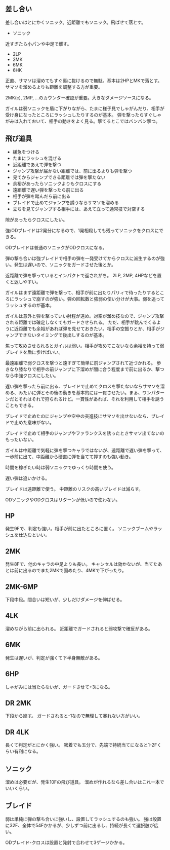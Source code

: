 ## 差し合い

差し合いはとにかくソニック。近距離でもソニック。飛ばせて落とす。

- ソニック

近すぎたら小パンや中足で離す。

- 2LP
- 2MK
- 6MK
- 6HK

正直、サマソは溜めてもすぐ裏に抜けるので無駄。基本は2HPとMKで落とす。
サマソを溜めるよりも距離を調整する方が重要。

2MK(c), 2MP, ...のカウンター確認が重要。大きなダメージソースになる。

ガイルは弱ソニックを盾に下がりながら、たまに様子見でしゃがんだり、相手が受け身になったところにラッシュしたりするのが基本。
弾を撃ったらすぐしゃがみは入れておいて、相手の動きをよく見る。撃てるとこではバンバン撃つ。

## 飛び道具

- 緩急をつける
- たまにラッシュを混ぜる
- 近距離であえて弾を撃つ
- ジャンプ攻撃が届かない距離では、前に出るよりも弾を撃つ
- 見てからジャンプできる距離では弾を撃たない
- 余裕があったらソニックよりもクロスにする
- 遠距離で遅い弾を撃ったら前に出る
- 相手が弾を踏んだら前に出る
- ブレイドで止めてジャンプを誘うならサマソを溜める
- 立ちを見てジャンプする相手には、あえて立って通常技で対空する

隙があったらクロスにしたい。

強/ODブレイドは2発分になるので、1発相殺しても残ってソニックをクロスにできる。

ODブレイドは普通のソニックがODクロスになる。

弾の撃ち合いは強ブレイドで相手の弾を一発受けてからクロスに派生するのが強い。発生は遅いので、ソニックをガードさせた後とか。

近距離で弾を撃っているとインパクトで返されがち。
2LP, 2MP, 4HPなどを置くと返しやすい。

ガイルはまず遠距離で弾を撃って、相手が前に出たりパリィで待ったりするところにラッシュで崩すのが強い。弾の回転数と強弱の使い分けが大事。弱を追ってラッシュするのが基本。

ガイルは意外と弾を撃っていい射程が遠め。対空が溜め技なので、ジャンプ攻撃される距離では確定しなくてもガードさせられる。
ただ、相手が跳んでくるように近距離でも余裕があれば弾を見せておきたい。相手の空振りとか、相手がジャンプできないタイミングで後出しするのが基本。

焦って攻めさせられるとガイルは弱い。相手が攻めてこないなら余裕を持って弱ブレイドを盾に歩けばいい。

最遠距離で弱クロスを撃つと遠すぎて簡単に前ジャンプされて近づかれる。
歩きなり膝なりで相手の前ジャンプに下溜めが間に合う程度まで前に出るか、撃つなら中強クロスにしたい。

遅い弾を撃ったら前に出る、ブレイドで止めてクロスを撃たないならサマソを溜める、みたいに弾とその後の動きを基本的には一貫させたい。まぁ、ワンパターンだとそれはそれで狩られるけど。一貫性があれば、それを利用して相手を誘うこともできる。

ブレイドで止めたのにジャンプや空中の突進技にサマソを出せないなら、ブレイドで止めた意味がない。

ブレイドで止めて相手のジャンプやファランクスを誘ったときサマソ出てないのもったいない。

ガイルは中距離で気軽に弾を撃つキャラではないが、遠距離で遅い弾を撃って、一歩前に出て、中距離から硬直に弾を当てて押すのも強い動き。

時間を稼ぎたい時は弱ソニックでゆっくり時間を使う。

遅い弾は追いかける。

ブレイドは遠距離で使う。
中距離のリスクの高いブレイドは減らす。

ODソニックやODクロスはリターンが低いので使わない。

## HP

発生9Fで、判定も強い。相手が前に出たところに置く。
ソニックブームやラッシュを仕込むといい。

## 2MK

発生8Fで、他のキャラの中足よりも長い。
キャンセルは効かないが、当てたあとは前に出るのでまた2MKで固めたり、4MKで下がったり。

## 2MK-6MP

下段中段。間合いは短いが、少しだけダメージを伸ばせる。

## 4LK

溜めながら前に出られる。
近距離でガードされると弱攻撃で確反がある。

## 6MK

発生は遅いが、判定が強くて下半身無敵がある。

## 6HP

しゃがみには当たらないが、ガードさせて+3になる。

## DR 2MK

下段から崩す。
ガードされると-1なので無理して暴れない方がいい。

## DR 4LK

長くて判定がとにかく強い。
密着でも五分で、先端で持続当てになると1-2Fくらい有利になる。

## ソニック

溜めは必要だが、発生10Fの飛び道具。
溜めが作れるなら差し合いはこれ一本でいいくらい。

## ブレイド

弱は単純に弾の撃ち合いに強いし、設置してラッシュするのも強い。
強は設置に32F、全体で54Fかかるが、少しずつ前に出るし、持続が長くて選択肢が広い。

ODブレイド-クロスは設置と発射で合わせて3ゲージかかる。
